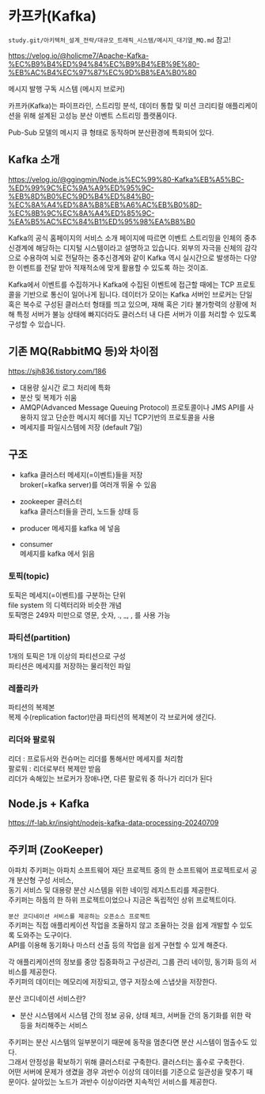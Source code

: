 # 카프카(Kafka)

`study.git/아키텍처_설계_전략/대규모_트래픽_시스템/메시지_대기열_MQ.md` 참고!

https://velog.io/@holicme7/Apache-Kafka-%EC%B9%B4%ED%94%84%EC%B9%B4%EB%9E%80-%EB%AC%B4%EC%97%87%EC%9D%B8%EA%B0%80

메시지 발행 구독 시스템 (메시지 브로커)

카프카(Kafka)는 파이프라인, 스트리밍 분석, 데이터 통합 및 미션 크리티컬 애플리케이션을 위해 설계된 고성능 분산 이벤트 스트리밍 플랫폼이다.

Pub-Sub 모델의 메시지 큐 형태로 동작하며 분산환경에 특화되어 있다.

## Kafka 소개

https://velog.io/@ggingmin/Node.js%EC%99%80-Kafka%EB%A5%BC-%ED%99%9C%EC%9A%A9%ED%95%9C-%EB%8D%B0%EC%9D%B4%ED%84%B0-%EC%8A%A4%ED%8A%B8%EB%A6%AC%EB%B0%8D-%EC%8B%9C%EC%8A%A4%ED%85%9C-%EA%B5%AC%EC%84%B1%ED%95%98%EA%B8%B0

Kafka의 공식 홈페이지의 서비스 소개 페이지에 따르면 이벤트 스트리밍을 인체의 중추신경계에 해당하는 디지털 시스템이라고 설명하고 있습니다. 외부의 자극을 신체의 감각으로 수용하여 뇌로 전달하는 중추신경계와 같이 Kafka 역시 실시간으로 발생하는 다양한 이벤트를 전달 받아 적재적소에 맞게 활용할 수 있도록 하는 것이죠.

Kafka에서 이벤트를 수집하거나 Kafka에 수집된 이벤트에 접근할 때에는 TCP 프로토콜을 기반으로 통신이 일어나게 됩니다. 데이터가 모이는 Kafka 서버인 브로커는 단일 혹은 복수로 구성된 클러스터 형태를 띄고 있으며, 재해 혹은 기타 불가항력의 상황에 처해 특정 서버가 불능 상태에 빠지더라도 클러스터 내 다른 서버가 이를 처리할 수 있도록 구성할 수 있습니다.

## 기존 MQ(RabbitMQ 등)와 차이점

https://sjh836.tistory.com/186

- 대용량 실시간 로그 처리에 특화
- 분산 및 복제가 쉬움
- AMQP(Advanced Message Queuing Protocol) 프로토콜이나 JMS API를 사용하지 않고 단순한 메시지 헤더를 지닌 TCP기반의 프로토콜을 사용
- 메세지를 파일시스템에 저장 (default 7일)

## 구조

- kafka 클러스터
  메세지(=이벤트)들을 저장  
  broker(=kafka server)를 여러개 뛰울 수 있음

- zookeeper 클러스터  
  kafka 클러스터들을 관리, 노드들 상태 등

- producer
  메세지를 kafka 에 넣음

- consumer  
  메세지를 kafka 에서 읽음

### 토픽(topic)

토픽은 메세지(=이벤트)를 구분하는 단위  
file system 의 디렉터리와 비슷한 개념  
토픽명은 249자 미만으로 영문, 숫자, ., \_, , 를 사용 가능

### 파티션(partition)

1개의 토픽은 1개 이상의 파티션으로 구성  
파티션은 메세지를 저장하는 물리적인 파일

### 레플리카

파티션의 복제본  
복제 수(replication factor)만큼 파티션의 복제본이 각 브로커에 생긴다.

### 리더와 팔로워

리더 : 프로듀서와 컨슈머는 리더를 통해서만 메세지를 처리함  
팔로워 : 리더로부터 복제만 받음  
리더가 속해있는 브로커가 장애나면, 다른 팔로워 중 하나가 리더가 된다

## Node.js + Kafka

https://f-lab.kr/insight/nodejs-kafka-data-processing-20240709

## 주키퍼 (ZooKeeper)

아파치 주키퍼는 아파치 소프트웨어 재단 프로젝트 중의 한 소프트웨어 프로젝트로서 공개 분산형 구성 서비스,  
동기 서비스 및 대용량 분산 시스템을 위한 네이밍 레지스트리를 제공한다.  
주키퍼는 하둡의 한 하위 프로젝트이었으나 지금은 독립적인 상위 프로젝트이다.

`분산 코디네이션 서비스를 제공하는 오픈소스 프로젝트`  
주키퍼는 직접 애플리케이션 작업을 조율하지 않고 조율하는 것을 쉽게 개발할 수 있도록 도와주는 도구이다.    
API를 이용해 동기화나 마스터 선출 등의 작업을 쉽게 구현할 수 있게 해준다.

각 애플리케이션의 정보를 중앙 집중화하고 구성관리, 그룹 관리 네이밍, 동기화 등의 서비스를 제공한다.  
주키퍼의 데이터는 메모리에 저장되고, 영구 저장소에 스냅샷을 저장한다.

분산 코디네이션 서비스란?

- 분산 시스템에서 시스템 간의 정보 공유, 상태 체크, 서버들 간의 동기화를 위한 락 등을 처리해주는 서비스

주키퍼는 분산 시스템의 일부분이기 때문에 동작을 멈춘다면 분산 시스템이 멈출수도 있다.  
그래서 안정성을 확보하기 위해 클러스터로 구축한다.
클러스터는 홀수로 구축한다.  
어떤 서버에 문제가 생겼을 경우 과반수 이상의 데이터를 기준으로 일관성을 맞추기 때문이다.
살아있는 노드가 과반수 이상이라면 지속적인 서비스를 제공한다.
